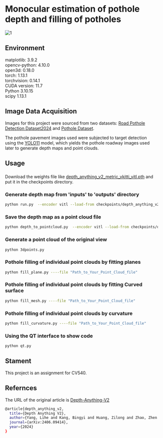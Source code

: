 # Monocular estimation of pothole depth and filling of potholes  
![1](https://github.com/user-attachments/assets/91831463-53ce-44e8-b98f-491037be84b6)
## Environment  
matplotlib: 3.9.2  
opencv-python: 4.10.0  
open3d: 0.18.0  
torch: 1.13.1  
torchvision: 0.14.1  
CUDA version: 11.7  
Python 3.10.15  
scipy 1.13.1  

## Image Data Acquisition  
Images for this project were sourced from two datasets: [Road Pothole Detection Dataset2024](https://aistudio.baidu.com/datasetdetail/292614) and [Pothole Dataset](https://public.roboflow.com/object-detection/pothole).  

The pothole pavement images used were subjected to target detection using the [YOLO11](https://github.com/ultralytics/ultralytics) model, which yields the pothole roadway images used later to generate depth maps and point clouds.

## Usage
###
Download the weights file like [depth_anything_v2_metric_vkitti_vitl.pth](https://github.com/DepthAnything/Depth-Anything-V2/tree/main) and put it in the checkpoints directory.  

### Generate depth map from 'inputs' to 'outputs' directory
```bash
python run.py  --encoder vitl --load-from checkpoints/depth_anything_v2_metric_vkitti_vitl.pth --max-depth 80 --img-path './inputs' --outdir './outputs'
```

### Save the depth map as a point cloud file
```bash
python depth_to_pointcloud.py  --encoder vitl --load-from checkpoints/depth_anything_v2_metric_vkitti_vitl.pth --max-depth 20 --img-path './inputs' --outdir './outputs'
```

### Generate a point cloud of the original view
```bash
python 3dpoints.py
```

### Pothole filling of individual point clouds by fitting planes  
```bash
python fill_plane.py ----file "Path_to_Your_Point_Cloud_file"
```

### Pothole filling of individual point clouds by fitting Curved surface  
```bash
python fill_mesh.py ----file "Path_to_Your_Point_Cloud_file"
```

### Pothole filling of individual point clouds by curvature  
```bash
python fill_curvature.py ----file "Path_to_Your_Point_Cloud_file"
```

### Using the QT interface to show code  
```bash
python qt.py
```


## Stament  
This project is an assignment for CV540.  

## Refernces
The URL of the original article is [Depth-Anything-V2](https://github.com/DepthAnything/Depth-Anything-V2/tree/main)  

```bash
@article{depth_anything_v2,
  title={Depth Anything V2},
  author={Yang, Lihe and Kang, Bingyi and Huang, Zilong and Zhao, Zhen and Xu, Xiaogang and Feng, Jiashi and Zhao, Hengshuang},
  journal={arXiv:2406.09414},
  year={2024}
}
```
